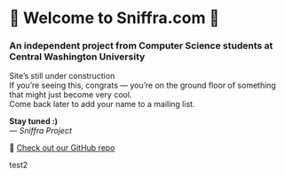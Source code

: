 # 🚧 Welcome to Sniffra.com 🚧  
### An independent project from Computer Science students at Central Washington University

Site’s still under construction  
If you’re seeing this, congrats — you’re on the ground floor of something that might just become very cool.  
Come back later to add your name to a mailing list.

**Stay tuned :)**  
— *Sniffra Project*

🔗 [Check out our GitHub repo](https://github.com/Sniffra)

test2
